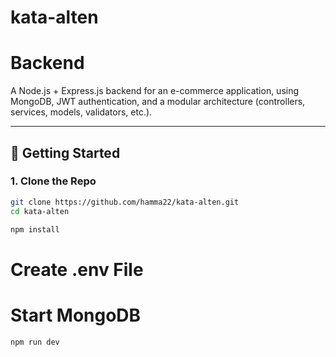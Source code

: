 # kata-alten

# Backend

A Node.js + Express.js backend for an e-commerce application, using MongoDB, JWT authentication, and a modular architecture (controllers, services, models, validators, etc.).

---

## 🚀 Getting Started

### 1. Clone the Repo

```bash
git clone https://github.com/hamma22/kata-alten.git
cd kata-alten

npm install
```

# Create .env File

# Start MongoDB

```bash
npm run dev
```
